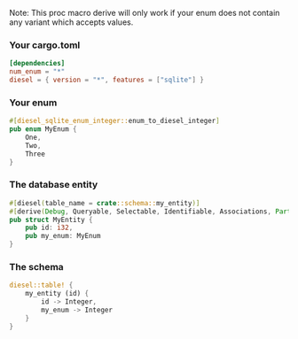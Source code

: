 Note: This proc macro derive will only work if your enum does not contain any variant which accepts values.

### Your cargo.toml
```toml 
[dependencies]
num_enum = "*"
diesel = { version = "*", features = ["sqlite"] }
```


### Your enum 
```rust 
#[diesel_sqlite_enum_integer::enum_to_diesel_integer]
pub enum MyEnum {
    One,
    Two,
    Three
}
```


### The database entity
```rust
#[diesel(table_name = crate::schema::my_entity)]
#[derive(Debug, Queryable, Selectable, Identifiable, Associations, PartialEq, Insertable)]
pub struct MyEntity {
    pub id: i32,
    pub my_enum: MyEnum
}
```

### The schema
```rust
diesel::table! {
    my_entity (id) {
        id -> Integer,
        my_enum -> Integer
    }
}
```